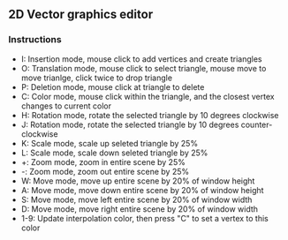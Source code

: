 ## 2D Vector graphics editor

### Instructions

- I: Insertion mode, mouse click to add vertices and create triangles
- O: Translation mode, mouse click to select triangle, mouse move to move trianlge, click twice to drop triangle
- P: Deletion mode, mouse click at triangle to delete
- C: Color mode, mouse click within the triangle, and the closest vertex changes to current color
- H: Rotation mode, rotate the selected triangle by 10 degrees clockwise
- J: Rotation mode, rotate the selected triangle by 10 degrees counter-clockwise
- K: Scale mode, scale up seleted triangle by 25%
- L: Scale mode, scale down seleted triangle by 25%
- +: Zoom mode, zoom in entire scene by 25%
- -: Zoom mode, zoom out entire scene by 25%
- W: Move mode, move up entire scene by 20% of window height
- A: Move mode, move down entire scene by 20% of window height
- S: Move mode, move left entire scene by 20% of window width
- D: Move mode, move right entire scene by 20% of window width
- 1-9: Update interpolation color, then press "C" to set a vertex to this color